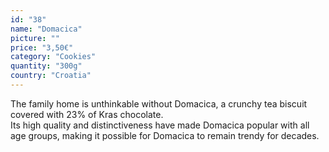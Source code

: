 ```yaml
---
id: "38"
name: "Domacica"
picture: ""
price: "3,50€"
category: "Cookies"
quantity: "300g"
country: "Croatia"
---
```

The family home is unthinkable without Domacica, a crunchy tea biscuit covered with 23% of Kras chocolate. <br>Its high quality and distinctiveness have made Domacica popular with all age groups, making it possible for Domacica to remain trendy for decades.
